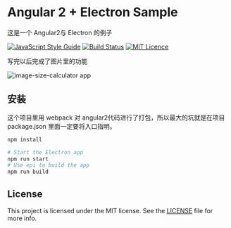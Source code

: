 # Angular 2 + Electron Sample

这是一个 Angular2与 Electron 的例子

[![JavaScript Style Guide](https://img.shields.io/badge/code%20style-standard-brightgreen.svg)](http://standardjs.com/)
[![Build Status](https://travis-ci.org/fuchao2012/angular2-electron.svg?branch=master)](https://travis-ci.org/fuchao2012/angular2-electron)
[![MIT Licence](https://img.shields.io/badge/license-mit-blue.svg)](https://opensource.org/licenses/MIT)

写完以后完成了图片里的功能

![image-size-calculator app](https://cdn.auth0.com/blog/angular2-electron/angular2-electron-5.png)

## 安装

这个项目里用 webpack 对 angular2代码进行了打包，所以最大的坑就是在项目 package.json 里面一定要将入口指明。

```bash
npm install

# Start the Electron app
npm run start
# Use epi to build the app
npm run build
```

## License

This project is licensed under the MIT license. See the [LICENSE](LICENSE) file for more info.
